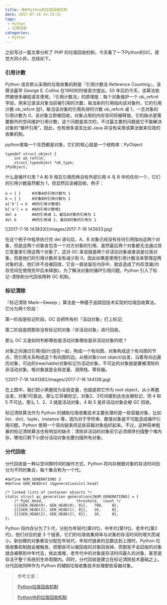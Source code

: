 ```yaml
---
title: 浅析Python的垃圾回收机制
date: 2017-07-16 14:33:22
tags:
 - Python
 - 垃圾回收
categories:
 - Python
---
```


之前写过一篇文章分析了 PHP 的垃圾回收机制，今天看了一下Python的GC，感觉大同小异，总结如下。

### 引用计数

Python 语言默认采用的垃圾收集机制是『引用计数法 Reference Counting』，该算法最早 George E. Collins 在1960的时候首次提出，50 年后的今天，该算法依然被很多编程语言使用，『引用计数法』的原理是：每个对象维护一个 ob_refcnt 字段，用来记录该对象当前被引用的次数，每当新的引用指向该对象时，它的引用计数 ob_refcnt  加1，每当该对象的引用失效时计数 ob_refcnt 减 1，一旦对象的引用计数为 0，该对象立即被回收，对象占用的内存空间将被释放。它的缺点是需要额外的空间维护引用计数，这个问题是其次的，不过最主要的问题是它不能解决对象的“循环引用”，因此，也有很多语言比如 Java 并没有采用该算法做来垃圾的收集机制。

python里每一个东西都是对象，它们的核心就是一个结构体：PyObject

```
typedef struct_object {
	int ob_refcnt;
 	struct_typeobject *ob_type;
}PyObject;
```

什么是循环引用？A 和 B 相互引用而再没有外部引用 A 与 B 中的任何一个，它们的引用计数虽然都为 1，但显然应该被回收，例子：

```
a = { }     #对象A的引用计数为 1 
b = { }     #对象B的引用计数为 1 
a['b'] = b  #B的引用计数增1 
b['a'] = a  #A的引用计数增1 
del a       #A的引用减 1，最后A对象的引用为 1 
del b       #B的引用减 1, 最后B对象的引用为 1 
```

![2017-7-16 143933](/images/2017-7-16 143933.jpg)

在这个例子中程序执行完 del 语句后，A、B 对象已经没有任何引用指向这两个对象，但是这两个对象各包含一个对方对象的引用，虽然最后两个对象都无法通过其它变量来引用这两个对象了，这对 GC 来说就是两个非活动对象或者说是垃圾对象，但是他们的引用计数并没有减少到 0。因此如果是使用引用计数法来管理这两对象的话，他们并不会被回收，它会一直驻留在内存中，就会造成了内存泄漏(内存空间在使用完毕后未释放)。为了解决对象的循环引用问题，Python 引入了标记-清除和分代回收两种 GC 机制。

### 标记清除

『标记清除 Mark—Sweep 』算法是一种基于追踪回技术实现的垃圾回收算法。它分为两个阶段：

第一阶段是标记阶段，GC 会把所有的『活动对象』打上标记;

第二阶段是把那些没有标记的对象『非活动对象』进行回收。

那么 GC 又是如何判断哪些是活动对象哪些是非活动对象的呢？

对象之间通过引用(指针)连在一起，构成一个有向图，对象构成这个有向图的节点，而引用关系构成这个有向图的边。从根对象(root object)出发，沿着有向边遍历对象，可达的(reachable)对象标记为活动对象，不可达的对象就是要被清除的非活动对象。根对象就是全局变量、调用栈、寄存器。

![2017-7-16 144138](/images/2017-7-16 144138.jpg)

在上图中，我们把小黑圈视为全局变量，也就是把它作为 root object，从小黑圈出发，对象1可直达，那么它将被标记，对象2、3可间接到达也会被标记，而 4 和 5 不可达，那么 1、2、3 就是活动对象，4 和 5 是非活动对象会被 GC 回收。

标记清除算法作为 Python 的辅助垃圾收集技术主要处理的是一些容器对象，比如 list、dict、tuple，instance 等，因为对于字符串、数值对象是不可能造成循环引用问题。Python 使用一个双向链表将这些容器对象组织起来。不过，这种简单粗暴的标记清除算法也有明显的缺点：清除非活动的对象前它必须顺序扫描整个堆内存，哪怕只剩下小部分活动对象也要扫描所有对象。

### 分代回收

分代回收是一种以空间换时间的操作方式，Python 将内存根据对象的存活时间划分为不同的集合，每个集合称为一个代。

```
#define NUM_GENERATIONS 3
#define GEN_HEAD(n) (&generations[n].head)

/* linked lists of container objects */
static struct gc_generation generations[NUM_GENERATIONS] = {
    /* PyGC_Head,               threshold,  count */
    {{{GEN_HEAD(0), GEN_HEAD(0), 0}},   700,    0},
    {{{GEN_HEAD(1), GEN_HEAD(1), 0}},   10,     0},
    {{{GEN_HEAD(2), GEN_HEAD(2), 0}},   10,     0},
};
```

Python 将内存分为了3 代，分别为年轻代(第0代)、中年代(第1代)、老年代(第2代)，他们对应的是 3 个链表，它们的垃圾收集频率与对象的存活时间的增大而减小。新创建的对象都会分配在年轻代，年轻代链表的总数达到上限时，Python 垃圾收集机制就会被触发，把那些可以被回收的对象回收掉，而那些不会回收的对象就会被移到中年代去，依此类推，老年代中的对象是存活时间最久的对象，甚至是存活于整个系统的生命周期内。同时，分代回收是建立在标记清除技术基础之上。分代回收同样作为 Python 的辅助垃圾收集技术处理那些容器对象。





> 参考文章：
>
> [Python垃圾回收机制](http://hbprotoss.github.io/posts/pythonla-ji-hui-shou-ji-zhi.html)  
>
> [Python中的垃圾回收机制](http://developer.51cto.com/art/201706/542251.htm)  